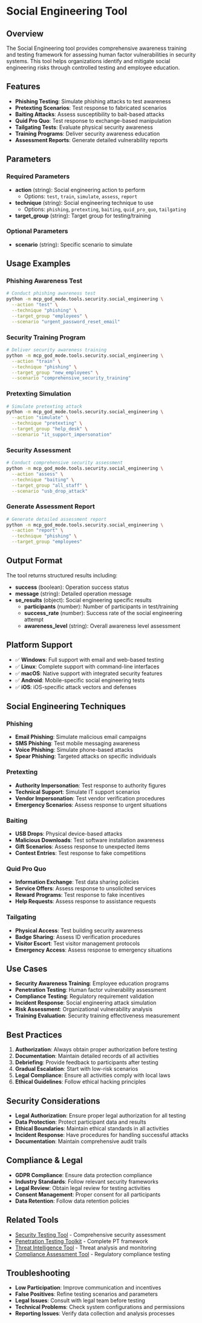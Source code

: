 # Social Engineering Tool

## Overview
The Social Engineering tool provides comprehensive awareness training and testing framework for assessing human factor vulnerabilities in security systems. This tool helps organizations identify and mitigate social engineering risks through controlled testing and employee education.

## Features
- **Phishing Testing**: Simulate phishing attacks to test awareness
- **Pretexting Scenarios**: Test response to fabricated scenarios
- **Baiting Attacks**: Assess susceptibility to bait-based attacks
- **Quid Pro Quo**: Test response to exchange-based manipulation
- **Tailgating Tests**: Evaluate physical security awareness
- **Training Programs**: Deliver security awareness education
- **Assessment Reports**: Generate detailed vulnerability reports

## Parameters

### Required Parameters
- **action** (string): Social engineering action to perform
  - Options: `test`, `train`, `simulate`, `assess`, `report`
- **technique** (string): Social engineering technique to use
  - Options: `phishing`, `pretexting`, `baiting`, `quid_pro_quo`, `tailgating`
- **target_group** (string): Target group for testing/training

### Optional Parameters
- **scenario** (string): Specific scenario to simulate

## Usage Examples

### Phishing Awareness Test
```bash
# Conduct phishing awareness test
python -m mcp_god_mode.tools.security.social_engineering \
  --action "test" \
  --technique "phishing" \
  --target_group "employees" \
  --scenario "urgent_password_reset_email"
```

### Security Training Program
```bash
# Deliver security awareness training
python -m mcp_god_mode.tools.security.social_engineering \
  --action "train" \
  --technique "phishing" \
  --target_group "new_employees" \
  --scenario "comprehensive_security_training"
```

### Pretexting Simulation
```bash
# Simulate pretexting attack
python -m mcp_god_mode.tools.security.social_engineering \
  --action "simulate" \
  --technique "pretexting" \
  --target_group "help_desk" \
  --scenario "it_support_impersonation"
```

### Security Assessment
```bash
# Conduct comprehensive security assessment
python -m mcp_god_mode.tools.security.social_engineering \
  --action "assess" \
  --technique "baiting" \
  --target_group "all_staff" \
  --scenario "usb_drop_attack"
```

### Generate Assessment Report
```bash
# Generate detailed assessment report
python -m mcp_god_mode.tools.security.social_engineering \
  --action "report" \
  --technique "phishing" \
  --target_group "employees"
```

## Output Format

The tool returns structured results including:
- **success** (boolean): Operation success status
- **message** (string): Detailed operation message
- **se_results** (object): Social engineering specific results
  - **participants** (number): Number of participants in test/training
  - **success_rate** (number): Success rate of the social engineering attempt
  - **awareness_level** (string): Overall awareness level assessment

## Platform Support
- ✅ **Windows**: Full support with email and web-based testing
- ✅ **Linux**: Complete support with command-line interfaces
- ✅ **macOS**: Native support with integrated security features
- ✅ **Android**: Mobile-specific social engineering tests
- ✅ **iOS**: iOS-specific attack vectors and defenses

## Social Engineering Techniques

### Phishing
- **Email Phishing**: Simulate malicious email campaigns
- **SMS Phishing**: Test mobile messaging awareness
- **Voice Phishing**: Simulate phone-based attacks
- **Spear Phishing**: Targeted attacks on specific individuals

### Pretexting
- **Authority Impersonation**: Test response to authority figures
- **Technical Support**: Simulate IT support scenarios
- **Vendor Impersonation**: Test vendor verification procedures
- **Emergency Scenarios**: Assess response to urgent situations

### Baiting
- **USB Drops**: Physical device-based attacks
- **Malicious Downloads**: Test software installation awareness
- **Gift Scenarios**: Assess response to unexpected items
- **Contest Entries**: Test response to fake competitions

### Quid Pro Quo
- **Information Exchange**: Test data sharing policies
- **Service Offers**: Assess response to unsolicited services
- **Reward Programs**: Test response to fake incentives
- **Help Requests**: Assess response to assistance requests

### Tailgating
- **Physical Access**: Test building security awareness
- **Badge Sharing**: Assess ID verification procedures
- **Visitor Escort**: Test visitor management protocols
- **Emergency Access**: Assess response to emergency situations

## Use Cases
- **Security Awareness Training**: Employee education programs
- **Penetration Testing**: Human factor vulnerability assessment
- **Compliance Testing**: Regulatory requirement validation
- **Incident Response**: Social engineering attack simulation
- **Risk Assessment**: Organizational vulnerability analysis
- **Training Evaluation**: Security training effectiveness measurement

## Best Practices
1. **Authorization**: Always obtain proper authorization before testing
2. **Documentation**: Maintain detailed records of all activities
3. **Debriefing**: Provide feedback to participants after testing
4. **Gradual Escalation**: Start with low-risk scenarios
5. **Legal Compliance**: Ensure all activities comply with local laws
6. **Ethical Guidelines**: Follow ethical hacking principles

## Security Considerations
- **Legal Authorization**: Ensure proper legal authorization for all testing
- **Data Protection**: Protect participant data and results
- **Ethical Boundaries**: Maintain ethical standards in all activities
- **Incident Response**: Have procedures for handling successful attacks
- **Documentation**: Maintain comprehensive audit trails

## Compliance & Legal
- **GDPR Compliance**: Ensure data protection compliance
- **Industry Standards**: Follow relevant security frameworks
- **Legal Review**: Obtain legal review for testing activities
- **Consent Management**: Proper consent for all participants
- **Data Retention**: Follow data retention policies

## Related Tools
- [Security Testing Tool](security_testing.md) - Comprehensive security assessment
- [Penetration Testing Toolkit](penetration_testing_toolkit.md) - Complete PT framework
- [Threat Intelligence Tool](threat_intelligence.md) - Threat analysis and monitoring
- [Compliance Assessment Tool](compliance_assessment.md) - Regulatory compliance testing

## Troubleshooting
- **Low Participation**: Improve communication and incentives
- **False Positives**: Refine testing scenarios and parameters
- **Legal Issues**: Consult with legal team before testing
- **Technical Problems**: Check system configurations and permissions
- **Reporting Issues**: Verify data collection and analysis processes
